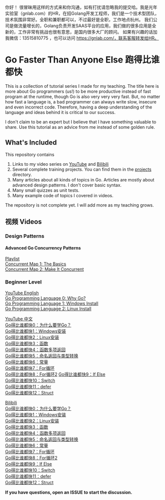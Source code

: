 你好！
很冒昧用这样的方式来和你沟通，如有打扰请忽略我的提交哈。我是光年实验室（gnlab.com）的HR，在招Golang开发工程师，我们是一个技术型团队，技术氛围非常好。全职和兼职都可以，不过最好是全职，工作地点杭州。
我们公司是做流量增长的，Golang负责开发SAAS平台的应用，我们做的很多应用是全新的，工作非常有挑战也很有意思，是国内很多大厂的顾问。
如果有兴趣的话加我微信：13515810775  ，也可以访问 https://gnlab.com/，联系客服转发给HR。
# Go Faster Than Anyone Else 跑得比谁都快

This is a collection of tutorial series I made for my teaching. The title here is more about Go programmers (us!) to be more productive instead of fast program at the runtime, though Go is also very very very fast. But, no matter how fast a language is, a bad programmer can always write slow, insecure and even incorrect code. Therefore, having a deep understanding of the language and ideas behind it is critical to our success.

I don't claim to be an expert but I believe that I have something valuable to share. Use this tutorial as an advice from me instead of some golden rule.

## What's Included
This repository contains 
1. Links to my video series on [YouTube](https://www.youtube.com/channel/UCHPHGYUfAfRIvf1RT9sADLg) and [Bilibili](https://space.bilibili.com/16696495)
2. Several complete training projects. You can find them in the [projects](projects) directory.
3. Many articles about all kinds of topics in Go. Articles are mostly about advanced design patterns. I don't cover basic syntax.
4. Many small quizzes as unit tests.
5. Many example code of topics I covered in videos.

The repository is not complete yet. I will add more as my teaching grows.

## 视频 Videos
### Design Patterns
#### Advanced Go Concurrency Patterns
[Playlist](https://www.youtube.com/playlist?list=PLwY2GJhAPWRfFqhVY1o79ffwF3jSxtzZY)  
[Concurrent Map 1: The Basics](https://www.youtube.com/watch?v=_P3TV3XhzF8)  
[Concurrent Map 2: Make It Concurrent](https://youtu.be/j8OWDu3X5G4)

### Beginner Level
[YouTube English](https://www.youtube.com/playlist?list=PLwY2GJhAPWRdsMoDghEowU11FFpNHkEYX)  
[Go Programming Language 0: Why Go?](https://www.youtube.com/watch?v=KDkPMVyB0DY&list=PLwY2GJhAPWRdsMoDghEowU11FFpNHkEYX)  
[Go Programming Language 1: Windows Install](https://www.youtube.com/watch?v=O6dz5011tj8&index=2&list=PLwY2GJhAPWRdsMoDghEowU11FFpNHkEYX)  
[Go Programming Language 2: Linux Install](https://www.youtube.com/watch?v=wwvUj6uXg0k&list=PLwY2GJhAPWRdsMoDghEowU11FFpNHkEYX&index=3)  

[YouTube 中文](https://www.youtube.com/playlist?list=PLwY2GJhAPWRcJmj6k4XSkMm2TzlpzZaTU)  
[Go得比谁都快0：为什么要学Go？](https://www.youtube.com/watch?v=u78TOKw1gWo&list=PLwY2GJhAPWRcJmj6k4XSkMm2TzlpzZaTU)  
[Go得比谁都快1：Windows安装](https://www.youtube.com/watch?v=-dYv2-zf7CA&list=PLwY2GJhAPWRcJmj6k4XSkMm2TzlpzZaTU)  
[Go得比谁都快2：Linux安装](https://www.youtube.com/watch?v=ndAh-gpIS64&list=PLwY2GJhAPWRcJmj6k4XSkMm2TzlpzZaTU&index=3)  
[Go得比谁都快3：函数](https://www.youtube.com/watch?v=H3jFjx0uTm8&index=4&list=PLwY2GJhAPWRcJmj6k4XSkMm2TzlpzZaTU)  
[Go得比谁都快4：函数多项返回](https://www.youtube.com/watch?v=X7lvTeAtJ2E&list=PLwY2GJhAPWRcJmj6k4XSkMm2TzlpzZaTU&index=5)  
[Go得比谁都快5：命名返回与类型转换](https://www.youtube.com/watch?v=7QAljU0Ckvo&list=PLwY2GJhAPWRcJmj6k4XSkMm2TzlpzZaTU&index=6)  
[Go得比谁都快6：常量](https://www.youtube.com/watch?v=B7aP4eHb59s&index=7&list=PLwY2GJhAPWRcJmj6k4XSkMm2TzlpzZaTU)  
[Go得比谁都快7：For循环](https://www.youtube.com/watch?v=whwSoBFJImA&index=8&list=PLwY2GJhAPWRcJmj6k4XSkMm2TzlpzZaTU)  
[Go得比谁都快8：For循环2](https://www.youtube.com/watch?v=MF2QwrgxzJM&index=9&list=PLwY2GJhAPWRcJmj6k4XSkMm2TzlpzZaTU)
[Go得比谁都快9：If Else](https://www.youtube.com/watch?v=Uk4rAuDGg0k&t=0s&list=PLwY2GJhAPWRcJmj6k4XSkMm2TzlpzZaTU&index=11)  
[Go得比谁都快10：Switch](https://www.youtube.com/watch?v=xiJTQLT_TBo&t=0s&list=PLwY2GJhAPWRcJmj6k4XSkMm2TzlpzZaTU&index=12)  
[Go得比谁都快11：defer](https://www.youtube.com/watch?v=cxkLHK15HU0&t=3s&list=PLwY2GJhAPWRcJmj6k4XSkMm2TzlpzZaTU&index=13)  
[Go得比谁都快12：Struct](https://www.youtube.com/watch?v=PCgMgjYCYvU&index=14&t=0s&list=PLwY2GJhAPWRcJmj6k4XSkMm2TzlpzZaTU)  

[Bilibili](http://space.bilibili.com/16696495/channel/detail?cid=58096)  
[Go得比谁都快0：为什么要学Go？](https://www.bilibili.com/video/av37184314)  
[Go得比谁都快1：Windows安装](https://www.bilibili.com/video/av37262560)  
[Go得比谁都快2：Linux安装](https://www.bilibili.com/video/av37327844)  
[Go得比谁都快3：函数](https://www.bilibili.com/video/av37410473)  
[Go得比谁都快4：函数多项返回](https://www.bilibili.com/video/av37473712)  
[Go得比谁都快5：命名返回与类型转换](https://www.bilibili.com/video/av37771458)  
[Go得比谁都快6：常量](https://www.bilibili.com/video/av37905444)  
[Go得比谁都快7：For循环](https://www.bilibili.com/video/av39481520)  
[Go得比谁都快8：For循环2](https://www.bilibili.com/video/av39541057)  
[Go得比谁都快9：If Else](http://www.bilibili.com/video/av40035346)  
[Go得比谁都快10：Switch](http://www.bilibili.com/video/av41008864)  
[Go得比谁都快11：defer](http://www.bilibili.com/video/av41276388)  
[Go得比谁都快12：Struct](http://www.bilibili.com/video/av42860303)  

__If you have questions, open an ISSUE to start the discussion.__
